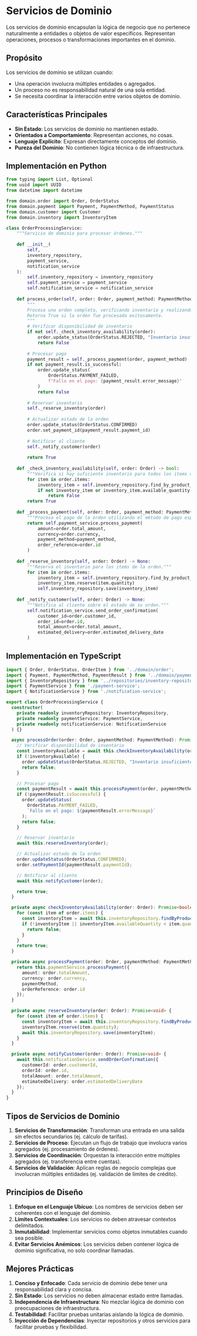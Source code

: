# Servicios de Dominio

Los servicios de dominio encapsulan la lógica de negocio que no pertenece naturalmente a entidades o objetos de valor específicos. Representan operaciones, procesos o transformaciones importantes en el dominio.

## Propósito

Los servicios de dominio se utilizan cuando:

- Una operación involucra múltiples entidades o agregados.
- Un proceso no es responsabilidad natural de una sola entidad.
- Se necesita coordinar la interacción entre varios objetos de dominio.

## Características Principales

- **Sin Estado**: Los servicios de dominio no mantienen estado.
- **Orientados a Comportamiento**: Representan acciones, no cosas.
- **Lenguaje Explícito**: Expresan directamente conceptos del dominio.
- **Pureza del Dominio**: No contienen lógica técnica o de infraestructura.

## Implementación en Python

```python
from typing import List, Optional
from uuid import UUID
from datetime import datetime

from domain.order import Order, OrderStatus
from domain.payment import Payment, PaymentMethod, PaymentStatus
from domain.customer import Customer
from domain.inventory import InventoryItem

class OrderProcessingService:
    """Servicio de dominio para procesar órdenes."""
    
    def __init__(
        self, 
        inventory_repository, 
        payment_service, 
        notification_service
    ):
        self.inventory_repository = inventory_repository
        self.payment_service = payment_service
        self.notification_service = notification_service
    
    def process_order(self, order: Order, payment_method: PaymentMethod) -> bool:
        """
        Procesa una orden completa, verificando inventario y realizando el pago.
        Retorna True si la orden fue procesada exitosamente.
        """
        # Verificar disponibilidad de inventario
        if not self._check_inventory_availability(order):
            order.update_status(OrderStatus.REJECTED, "Inventario insuficiente")
            return False
            
        # Procesar pago
        payment_result = self._process_payment(order, payment_method)
        if not payment_result.is_successful:
            order.update_status(
                OrderStatus.PAYMENT_FAILED, 
                f"Fallo en el pago: {payment_result.error_message}"
            )
            return False
            
        # Reservar inventario
        self._reserve_inventory(order)
        
        # Actualizar estado de la orden
        order.update_status(OrderStatus.CONFIRMED)
        order.set_payment_id(payment_result.payment_id)
        
        # Notificar al cliente
        self._notify_customer(order)
        
        return True
    
    def _check_inventory_availability(self, order: Order) -> bool:
        """Verifica si hay suficiente inventario para todos los items de la orden."""
        for item in order.items:
            inventory_item = self.inventory_repository.find_by_product_id(item.product_id)
            if not inventory_item or inventory_item.available_quantity < item.quantity:
                return False
        return True
    
    def _process_payment(self, order: Order, payment_method: PaymentMethod) -> Payment:
        """Procesa el pago de la orden utilizando el método de pago especificado."""
        return self.payment_service.process_payment(
            amount=order.total_amount,
            currency=order.currency,
            payment_method=payment_method,
            order_reference=order.id
        )
    
    def _reserve_inventory(self, order: Order) -> None:
        """Reserva el inventario para los items de la orden."""
        for item in order.items:
            inventory_item = self.inventory_repository.find_by_product_id(item.product_id)
            inventory_item.reserve(item.quantity)
            self.inventory_repository.save(inventory_item)
    
    def _notify_customer(self, order: Order) -> None:
        """Notifica al cliente sobre el estado de su orden."""
        self.notification_service.send_order_confirmation(
            customer_id=order.customer_id,
            order_id=order.id,
            total_amount=order.total_amount,
            estimated_delivery=order.estimated_delivery_date
        )
```

## Implementación en TypeScript

```typescript
import { Order, OrderStatus, OrderItem } from '../domain/order';
import { Payment, PaymentMethod, PaymentResult } from '../domain/payment';
import { InventoryRepository } from '../repositories/inventory-repository';
import { PaymentService } from './payment-service';
import { NotificationService } from './notification-service';

export class OrderProcessingService {
  constructor(
    private readonly inventoryRepository: InventoryRepository,
    private readonly paymentService: PaymentService,
    private readonly notificationService: NotificationService
  ) {}

  async processOrder(order: Order, paymentMethod: PaymentMethod): Promise<boolean> {
    // Verificar disponibilidad de inventario
    const inventoryAvailable = await this.checkInventoryAvailability(order);
    if (!inventoryAvailable) {
      order.updateStatus(OrderStatus.REJECTED, "Inventario insuficiente");
      return false;
    }

    // Procesar pago
    const paymentResult = await this.processPayment(order, paymentMethod);
    if (!paymentResult.isSuccessful) {
      order.updateStatus(
        OrderStatus.PAYMENT_FAILED,
        `Fallo en el pago: ${paymentResult.errorMessage}`
      );
      return false;
    }

    // Reservar inventario
    await this.reserveInventory(order);

    // Actualizar estado de la orden
    order.updateStatus(OrderStatus.CONFIRMED);
    order.setPaymentId(paymentResult.paymentId);

    // Notificar al cliente
    await this.notifyCustomer(order);

    return true;
  }

  private async checkInventoryAvailability(order: Order): Promise<boolean> {
    for (const item of order.items) {
      const inventoryItem = await this.inventoryRepository.findByProductId(item.productId);
      if (!inventoryItem || inventoryItem.availableQuantity < item.quantity) {
        return false;
      }
    }
    return true;
  }

  private async processPayment(order: Order, paymentMethod: PaymentMethod): Promise<PaymentResult> {
    return this.paymentService.processPayment({
      amount: order.totalAmount,
      currency: order.currency,
      paymentMethod,
      orderReference: order.id
    });
  }

  private async reserveInventory(order: Order): Promise<void> {
    for (const item of order.items) {
      const inventoryItem = await this.inventoryRepository.findByProductId(item.productId);
      inventoryItem.reserve(item.quantity);
      await this.inventoryRepository.save(inventoryItem);
    }
  }

  private async notifyCustomer(order: Order): Promise<void> {
    await this.notificationService.sendOrderConfirmation({
      customerId: order.customerId,
      orderId: order.id,
      totalAmount: order.totalAmount,
      estimatedDelivery: order.estimatedDeliveryDate
    });
  }
}
```

## Tipos de Servicios de Dominio

1. **Servicios de Transformación**: Transforman una entrada en una salida sin efectos secundarios (ej. cálculo de tarifas).
2. **Servicios de Proceso**: Ejecutan un flujo de trabajo que involucra varios agregados (ej. procesamiento de órdenes).
3. **Servicios de Coordinación**: Orquestan la interacción entre múltiples agregados (ej. transferencia entre cuentas).
4. **Servicios de Validación**: Aplican reglas de negocio complejas que involucran múltiples entidades (ej. validación de límites de crédito).

## Principios de Diseño

1. **Enfoque en el Lenguaje Ubícuo**: Los nombres de servicios deben ser coherentes con el lenguaje del dominio.
2. **Límites Contextuales**: Los servicios no deben atravesar contextos delimitados.
3. **Inmutabilidad**: Implementar servicios como objetos inmutables cuando sea posible.
4. **Evitar Servicios Anémicos**: Los servicios deben contener lógica de dominio significativa, no solo coordinar llamadas.

## Mejores Prácticas

1. **Conciso y Enfocado**: Cada servicio de dominio debe tener una responsabilidad clara y concisa.
2. **Sin Estado**: Los servicios no deben almacenar estado entre llamadas.
3. **Independencia de Infraestructura**: No mezclar lógica de dominio con preocupaciones de infraestructura.
4. **Testabilidad**: Facilitar pruebas unitarias aislando la lógica de dominio.
5. **Inyección de Dependencias**: Inyectar repositorios y otros servicios para facilitar pruebas y flexibilidad. 